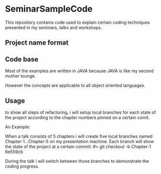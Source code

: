 # SeminarSampleCode

This repository contains code used to explain certain coding techniques presented in my seminars, talks and workshops.

Project name format
-------------------

<seminarTitle>_<exampleID>_<exampleName>


Code base
---------

Most of the examples are written in JAVA because JAVA is like my second mother tounge. 

However the concepts are applicable to all object oriented languages.


Usage
-----

to show all steps of refactoring, i will setup local branches for each state of the project according to the chapter numbers pinned on a certain comit.

An Example:

When a talk consists of 5 chapters i will create five local branches named Chapter-1...Chapter-5 on my presentation machine.
Each branch will show the state of the project at a certain commit:
#> git checkout -b Chapter-1 6e559cb

During the talk i will switch between those branches to demonstrate the coding progress.

